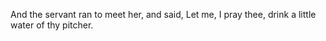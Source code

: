 And the servant ran to meet her, and said, Let me, I pray thee, drink a little water of thy pitcher.
